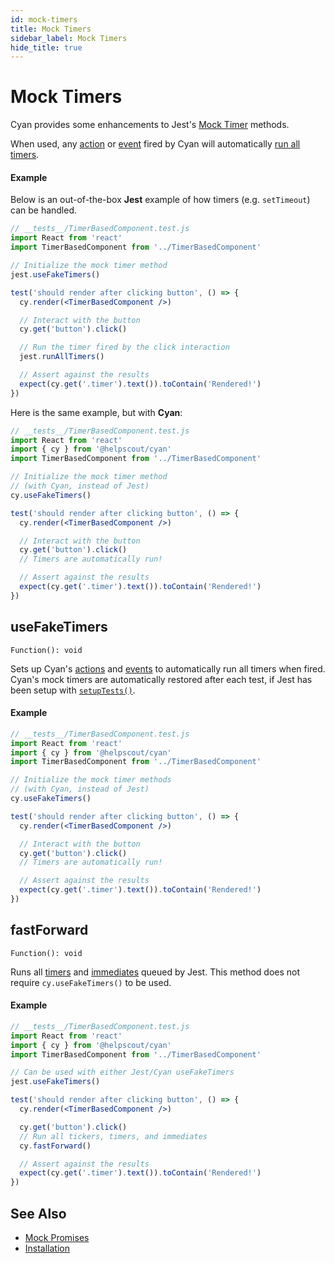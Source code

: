 ```yaml
---
id: mock-timers
title: Mock Timers
sidebar_label: Mock Timers
hide_title: true
---
```


# Mock Timers

Cyan provides some enhancements to Jest's [Mock Timer](https://jestjs.io/docs/en/timer-mocks) methods.

When used, any [action](./actions.md) or [event](./events.md) fired by Cyan will automatically [run all timers](https://jestjs.io/docs/en/timer-mocks#run-all-timers).

#### Example

Below is an out-of-the-box **Jest** example of how timers (e.g. `setTimeout`) can be handled.

```jsx
// __tests__/TimerBasedComponent.test.js
import React from 'react'
import TimerBasedComponent from '../TimerBasedComponent'

// Initialize the mock timer method
jest.useFakeTimers()

test('should render after clicking button', () => {
  cy.render(<TimerBasedComponent />)

  // Interact with the button
  cy.get('button').click()

  // Run the timer fired by the click interaction
  jest.runAllTimers()

  // Assert against the results
  expect(cy.get('.timer').text()).toContain('Rendered!')
})
```

Here is the same example, but with **Cyan**:

```jsx
// __tests__/TimerBasedComponent.test.js
import React from 'react'
import { cy } from '@helpscout/cyan'
import TimerBasedComponent from '../TimerBasedComponent'

// Initialize the mock timer method
// (with Cyan, instead of Jest)
cy.useFakeTimers()

test('should render after clicking button', () => {
  cy.render(<TimerBasedComponent />)

  // Interact with the button
  cy.get('button').click()
  // Timers are automatically run!

  // Assert against the results
  expect(cy.get('.timer').text()).toContain('Rendered!')
})
```

## useFakeTimers

`Function(): void`

Sets up Cyan's [actions](./actions.md) and [events](./events.md) to automatically run all timers when fired. Cyan's mock timers are automatically restored after each test, if Jest has been setup with [`setupTests()`](../introduction/installation#setup-with-jest).

#### Example

```jsx
// __tests__/TimerBasedComponent.test.js
import React from 'react'
import { cy } from '@helpscout/cyan'
import TimerBasedComponent from '../TimerBasedComponent'

// Initialize the mock timer methods
// (with Cyan, instead of Jest)
cy.useFakeTimers()

test('should render after clicking button', () => {
  cy.render(<TimerBasedComponent />)

  // Interact with the button
  cy.get('button').click()
  // Timers are automatically run!

  // Assert against the results
  expect(cy.get('.timer').text()).toContain('Rendered!')
})
```

## fastForward

`Function(): void`

Runs all [timers](https://jestjs.io/docs/en/jest-object#jestrunalltimers) and [immediates](https://jestjs.io/docs/en/jest-object#jestrunallimmediates) queued by Jest. This method does not require `cy.useFakeTimers()` to be used.

#### Example

```jsx
// __tests__/TimerBasedComponent.test.js
import React from 'react'
import { cy } from '@helpscout/cyan'
import TimerBasedComponent from '../TimerBasedComponent'

// Can be used with either Jest/Cyan useFakeTimers
jest.useFakeTimers()

test('should render after clicking button', () => {
  cy.render(<TimerBasedComponent />)

  cy.get('button').click()
  // Run all tickers, timers, and immediates
  cy.fastForward()

  // Assert against the results
  expect(cy.get('.timer').text()).toContain('Rendered!')
})
```

## See Also

- [Mock Promises](./mock-promises.md)
- [Installation](../introduction/installation.md)
